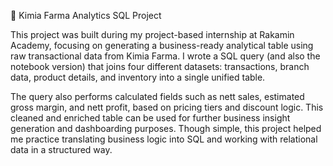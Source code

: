 🧪 Kimia Farma Analytics SQL Project

This project was built during my project-based internship at Rakamin Academy, focusing on generating a business-ready analytical table using raw transactional data from Kimia Farma. I wrote a SQL query (and also the notebook version) that joins four different datasets: transactions, branch data, product details, and inventory into a single unified table.

The query also performs calculated fields such as nett sales, estimated gross margin, and nett profit, based on pricing tiers and discount logic. This cleaned and enriched table can be used for further business insight generation and dashboarding purposes. Though simple, this project helped me practice translating business logic into SQL and working with relational data in a structured way.
